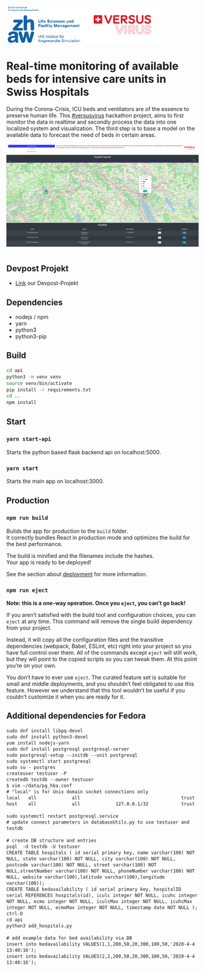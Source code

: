 <p float="left">
    <img src="public/zhaw_ias.png" width="200" />
    <img src="public/logo_versusvirus.png" width="200" />
</p>


# Real-time monitoring of available beds for intensive care units in Swiss Hospitals

During the Corona-Crisis, ICU beds and ventilators are of the essence to preserve human life. This [#versusvirus](https://www.versusvirus.ch) hackathon project, aims to first monitor the data in realtime and secondly process the data into one localized system and visualization. The third step is to base a model on the available data to forecast the need of beds in certain areas.

![Demo](https://github.com/biomodelling/versusvirus2020hackathon/raw/master/public/app_demo.png)

## Devpost Projekt

* [Link](https://devpost.com/software/0_24_krankenhauser_bettenverfugbarkeitsvisualisierung) our Devpost-Projekt


## Dependencies

* nodejs / npm
* yarn
* python3
* python3-pip

## Build

```bash
cd api
python3 -m venv venv
source venv/bin/activate
pip install -r requirements.txt
cd ..
npm install

```
## Start

### `yarn start-api`

Starts the python based flask backend api on localhost:5000.

### `yarn start`

Starts the main app on localhost:3000.

## Production

### `npm run build`

Builds the app for production to the `build` folder.<br />
It correctly bundles React in production mode and optimizes the build for the best performance.

The build is minified and the filenames include the hashes.<br />
Your app is ready to be deployed!

See the section about [deployment](https://facebook.github.io/create-react-app/docs/deployment) for more information.

### `npm run eject`

**Note: this is a one-way operation. Once you `eject`, you can’t go back!**

If you aren’t satisfied with the build tool and configuration choices, you can `eject` at any time. This command will remove the single build dependency from your project.

Instead, it will copy all the configuration files and the transitive dependencies (webpack, Babel, ESLint, etc) right into your project so you have full control over them. All of the commands except `eject` will still work, but they will point to the copied scripts so you can tweak them. At this point you’re on your own.

You don’t have to ever use `eject`. The curated feature set is suitable for small and middle deployments, and you shouldn’t feel obligated to use this feature. However we understand that this tool wouldn’t be useful if you couldn’t customize it when you are ready for it.

## Additional dependencies for Fedora
```
sudo dnf install libpq-devel
sudo dnf install python3-devel
yum install nodejs-yarn
sudo dnf install postgresql postgresql-server
sudo postgresql-setup --initdb --unit postgresql
sudo systemctl start postgresql  
sudo su - postgres
createuser testuser -P
createdb testdb --owner testuser
$ vim ~/data/pg_hba.conf
# "local" is for Unix domain socket connections only
local   all             all                                     trust
host    all             all             127.0.0.1/32            trust

sudo systemctl restart postgresql.service
# update connect parameters in databaseUtils.py to use testuser and testdb

# create DB structure and entries
psql  -d testdb -U testuser
CREATE TABLE hospitals ( id serial primary key, name varchar(100) NOT NULL, state varchar(100) NOT NULL, city varchar(100) NOT NULL, postcode varchar(100) NOT NULL, street varchar(100) NOT NULL,streetNumber varchar(100) NOT NULL, phoneNumber varchar(100) NOT NULL, website varchar(100),latitude varchar(100),longitude varchar(100));
CREATE TABLE bedavailability ( id serial primary key, hospitalID serial REFERENCES hospitals(id), iculc integer NOT NULL, icuhc integer NOT NULL, ecmo integer NOT NULL, iculcMax integer NOT NULL, icuhcMax integer NOT NULL, ecmoMax integer NOT NULL, timestamp date NOT NULL );
ctrl-D
cd api
python3 add_hospitals.py

# add example data for bed availability via DB 
insert into bedavailability VALUES(1,1,200,50,20,300,100,50,'2020-4-4 13:40:16');
insert into bedavailability VALUES(2,2,200,50,20,300,100,50,'2020-4-4 13:40:16');
```